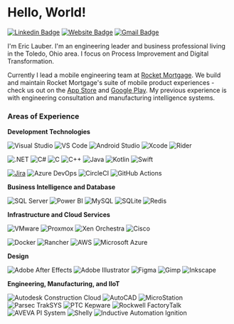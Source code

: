 # Hello, World!

[![Linkedin Badge](https://img.shields.io/badge/-eric--lauber-blue?style=flat&logo=Linkedin&logoColor=white&link=https://www.linkedin.com/in/eric-lauber/)](https://www.linkedin.com/in/eric-lauber/)
[![Website Badge](https://img.shields.io/badge/-ericlauber-47CCCC?style=flat&logo=Google-Chrome&logoColor=white&link=https://jessicalim.me)](https://ericlauber.github.io/)
[![Gmail Badge](https://img.shields.io/badge/-eric.lauber-c14438?style=flat&logo=Gmail&logoColor=white&link=mailto:jessicalim813@gmail.com)](mailto:eric.lauber@gmail.com)

I'm Eric Lauber. I'm an engineering leader and business professional living in the Toledo, Ohio area. I focus on Process Improvement and Digital Transformation.

Currently I lead a mobile engineering team at [Rocket Mortgage](https://www.rocketmortgage.com/). We build and maintain Rocket Mortgage's suite of mobile product experiences - check us out on the [App Store](https://apps.apple.com/us/app/rocket-mortgage/id431156417) and [Google Play](https://play.google.com/store/apps/details?id=com.quickenloans.myql). My previous experience is with engineering consultation and manufacturing intelligence systems.

### Areas of Experience

**Development Technologies**

![Visual Studio](https://img.shields.io/badge/Visual_Studio-5C2D91?style=flat-square&logo=visual%20studio&logoColor=white)
![VS Code](https://img.shields.io/badge/Visual_Studio_Code-0078D4?style=flat-square&logo=visual%20studio%20code&logoColor=white)
![Android Studio](https://img.shields.io/badge/Android_Studio-8eb95a?style=flat-square&logo=android-studio&logoColor=white)
![Xcode](https://img.shields.io/badge/Xcode-007ACC?style=flat-square&logo=Xcode&logoColor=white)
![Rider](https://img.shields.io/badge/Rider-000000?style=flat-square&logo=Rider&logoColor=white)

![.NET](https://img.shields.io/badge/.NET-512BD4?style=flat-square&logo=dotnet&logoColor=white)
![C#](https://img.shields.io/badge/C%23-239120?style=flat-square&logo=csharp&logoColor=white)
![C](https://img.shields.io/badge/C-00599C?style=flat-square&logo=c&logoColor=white)
![C++](https://img.shields.io/badge/C%2B%2B-00599C?style=flat-square&logo=c%2B%2B&logoColor=white)
![Java](https://img.shields.io/badge/Java-%23ED8B00.svg?style=flat-square&logo=openjdk&logoColor=white)
![Kotlin](https://img.shields.io/badge/Kotlin-B125EA?style=flat-square&logo=kotlin&logoColor=white)
![Swift](https://img.shields.io/badge/Swift-FA7343?style=flat-square&logo=swift&logoColor=white)

[![Jira](https://img.shields.io/badge/Jira-0052CC?logo=jira&style=flat-square&logoColor=fff)](#)
![Azure DevOps](https://img.shields.io/badge/Azure_DevOps-0078D7?style=flat-square&logo=azure-devops&logoColor=white)
![CircleCI](https://img.shields.io/badge/CircleCI-343434?style=flat-square&logo=circleci&logoColor=white)
![GitHub Actions](https://img.shields.io/badge/GitHub_Actions-2088FF?style=flat-square&logo=github-actions&logoColor=white)

**Business Intelligence and Database**

![SQL Server](https://img.shields.io/badge/Microsoft%20SQL%20Server-CC2927?style=flat-square&logo=microsoft%20sql%20server&logoColor=white)
![Power BI](https://img.shields.io/badge/PowerBI-F2C811?style=flat-square&logo=Power%20BI&logoColor=white)
![MySQL](https://img.shields.io/badge/MySQL-005C84?style=flat-square&logo=mysql&logoColor=white)
![SQLite](https://img.shields.io/badge/Sqlite-003B57?style=flat-square&logo=sqlite&logoColor=white)
![Redis](https://img.shields.io/badge/redis-%23DD0031.svg?&style=flat-square&logo=redis&logoColor=white)

**Infrastructure and Cloud Services**

![VMware](https://img.shields.io/badge/VMware-757575?style=flat-square&logo=vmware&logoColor=white)
![Proxmox](https://img.shields.io/badge/proxmox-e37003?style=flat-square&logo=proxmox&logoColor=white)
![Xen Orchestra](https://img.shields.io/badge/Xen%20Orchestra-c01818?style=flat-square&logoColor=white)
![Cisco](https://img.shields.io/badge/Cisco-029dd6?style=flat-square&logo=cisco&logoColor=white)

![Docker](https://img.shields.io/badge/Docker-2CA5E0?style=flat-square&logo=docker&logoColor=white)
![Rancher](https://img.shields.io/badge/Rancher-0075A8?style=flat-square&logo=rancher&logoColor=white)
![AWS](https://img.shields.io/badge/Amazon_AWS-FF9900?style=flat-square&logo=amazonaws&logoColor=white")
![Microsoft Azure](https://img.shields.io/badge/Microsoft%20Azure-0089D6?style=flat-square&logo=microsoft-azure&logoColor=white)

**Design**

![Adobe After Effects](https://img.shields.io/badge/Adobe%20After%20Effects-CF96FD?style=flat-square&logo=Adobe%20after%20effects&logoColor=393665)
![Adobe Illustrator](https://img.shields.io/badge/Adobe%20Illustrator-FF9A00?style=flat-square&logo=adobe%20illustrator&logoColor=white)
![Figma](https://img.shields.io/badge/Figma-F24E1E?style=flat-square&logo=figma&logoColor=white)
![Gimp](https://img.shields.io/badge/GIMP-5C5543?style=flat-square&logo=gimp&logoColor=white)
![Inkscape](https://img.shields.io/badge/Inkscape-000000?style=flat-square&logo=Inkscape&logoColor=white)

**Engineering, Manufacturing, and IIoT**

![Autodesk Construction Cloud](https://img.shields.io/badge/AUTODESK%20Construction%20Cloud-000000?style=flat-square&logo=autodesk&logoColor=white)
![AutoCAD](https://img.shields.io/badge/AutoCAD-e31251?style=flat-square&logo=autocad&logoColor=white)
![MicroStation](https://img.shields.io/badge/Microstation-00397c?style=flat-square&logo=microstation&logoColor=white)
![Parsec TrakSYS](https://img.shields.io/badge/TrakSYS-4185ff?style=flat-square&logoColor=white)
![PTC Kepware](https://img.shields.io/badge/KEPServerEX-40aa1d?style=flat-square&logoColor=white)
![Rockwell FactoryTalk](https://img.shields.io/badge/FactoryTalk%20Suite-cd163f?style=flat-square&logo=rockwellautomation&logoColor=white)
![AVEVA PI System](https://img.shields.io/badge/PI%20System-451061?style=flat-square&logoColor=white)
![Shelly](https://img.shields.io/badge/Shelly-4594d1?style=flat-square&logo=shelly&logoColor=white)
![Inductive Automation Ignition](https://img.shields.io/badge/Ignition-ff9226?style=flat-square&logoColor=white)
